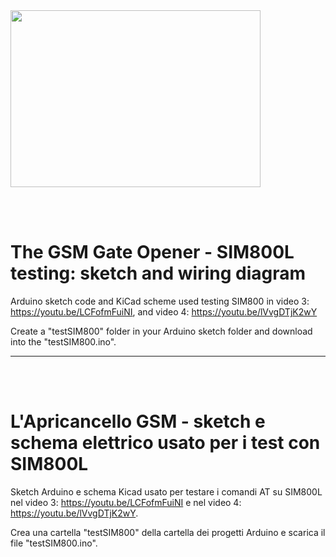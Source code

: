 <img src="https://github.com/maudeve-it/The-Gate-Opener_SIM800L-testing-code/blob/main/Apricancello_testing_SIM800.png" width="400" height="283">

<br><br>

# The GSM Gate Opener - SIM800L testing: sketch and wiring diagram

Arduino sketch code and KiCad scheme used testing SIM800 in video 3: https://youtu.be/LCFofmFuiNI, and video 4: https://youtu.be/lVvgDTjK2wY

Create a "testSIM800" folder in your Arduino sketch folder and download into the "testSIM800.ino".


---

<br><br>

# L'Apricancello GSM - sketch e schema elettrico usato per i test con SIM800L

Sketch Arduino e schema Kicad usato per testare i comandi AT su SIM800L nel video 3: https://youtu.be/LCFofmFuiNI e nel video 4: https://youtu.be/lVvgDTjK2wY.

Crea una cartella "testSIM800" della cartella dei progetti Arduino e scarica il file "testSIM800.ino". 


